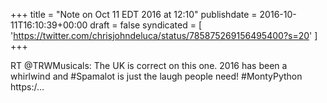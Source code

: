 +++
title = "Note on Oct 11 EDT 2016 at 12:10"
publishdate = 2016-10-11T16:10:39+00:00
draft = false
syndicated = [ 'https://twitter.com/chrisjohndeluca/status/785875269156495400?s=20' ]
+++

RT @TRWMusicals: The UK is correct on this one. 2016 has been a whirlwind and #Spamalot is just the laugh people need! #MontyPython https:/…
